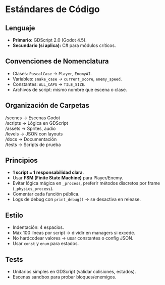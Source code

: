 # Estándares de Código

## Lenguaje
- **Primario:** GDScript 2.0 (Godot 4.5).
- **Secundario (si aplica):** C# para módulos críticos.

## Convenciones de Nomenclatura
- Clases: `PascalCase` → `Player`, `EnemyAI`.
- Variables: `snake_case` → `current_score`, `enemy_speed`.
- Constantes: `ALL_CAPS` → `TILE_SIZE`.
- Archivos de script: mismo nombre que escena o clase.

## Organización de Carpetas
/scenes → Escenas Godot  
/scripts → Lógica en GDScript  
/assets → Sprites, audio  
/levels → JSON con layouts  
/docs → Documentación  
/tests → Scripts de prueba  

## Principios
- **1 script = 1 responsabilidad clara**.  
- Usar **FSM (Finite State Machine)** para Player/Enemy.  
- Evitar lógica mágica en `_process`, preferir métodos discretos por frame (`_physics_process`).  
- Comentar cada función pública.  
- Logs de debug con `print_debug()` → se desactiva en release.  

## Estilo
- Indentación: 4 espacios.  
- Máx 100 líneas por script → dividir en managers si excede.  
- No hardcodear valores → usar constantes o config JSON.  
- Usar `const` y `enum` para estados.  

## Tests
- Unitarios simples en GDScript (validar colisiones, estados).  
- Escenas sandbox para probar bloques/enemigos.  

